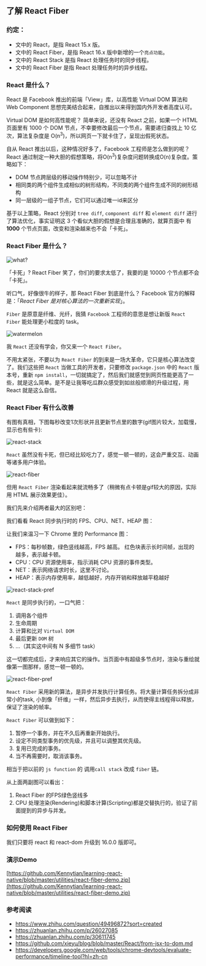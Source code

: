 ## 了解 React Fiber

### 约定：
- 文中的 React，是指 React 15.x 版。
- 文中的 React Fiber，是指 React 16.x 版中新增的一个`亮点功能`。
- 文中的 React Stack 是指 React 处理任务时的同步线程。
- 文中的 React Fiber 是指 React 处理任务时的异步线程。

### React 是什么？
React 是 Facebook 推出的前端「View」库，以高性能 Virtual DOM 算法和 Web Component 思想完美结合起来，自推出以来得到国内外开发者高度认可。 

Virtual DOM 是如何高性能呢？ 简单来说，还没有 React 之前，如果一个 HTML 页面里有 1000 个 DOM 节点，不幸要修改最后一个节点，需要递归查找上 10 亿次，算法复杂度是 O(n<sup>3</sup>)，所以网页一下就卡住了，呈现出假死状态。

自从 React 推出以后，这种情况好多了，Facebook 工程师是怎么做到的呢？ React 通过制定一种大胆的假想策略，将O(n<sup>3</sup>)复杂度问题转换成O(n)复杂度。策略如下：

- DOM 节点跨层级的移动操作特别少，可以忽略不计
- 相同类的两个组件生成相似的树形结构，不同类的两个组件生成不同的树形结构
- 同一层级的一组子节点，它们可以通过唯一id来区分

基于以上策略，React 分别对 `tree diff`, `component diff` 和 `element diff` 进行了算法优化，事实证明这 3 个看似大胆的假想是合理且准确的，就算页面中 有 **1000** 个节点页面，改变和渲染越来也不会「卡死」。

### React Fiber 是什么？

![what?](https://ww4.sinaimg.cn/mw1024/0060gdugjw1f4p6js7l7xj305k05nq2x.jpg) 

「卡死」? React Fiber 笑了，你们的要求太低了，我要的是 10000 个节点都不会「卡死」。

听口气，好像很牛的样子，那 React Fiber 到底是什么？ Facebook 官方的解释是：「_React Fiber 是对核心算法的一次重新实现_」。

`Fiber` 是原意是纤维、光纤，我猜 `Facebook` 工程师的意思是想让新版 `React Fiber` 能处理更小粒度的 task。

![watermelon](http://wx2.sinaimg.cn/bmiddle/a813e649ly1fkjswm1s7wj209w08c0tc.jpg)

我 `React` 还没有学会，你又来一个 `React Fiber`。 

不用太紧张，不要以为 `React Fiber` 的到来是一场大革命，它只是核心算法改变了。我们这些把 `React` 当做工具的开发者，只要修改 `package.json` 中的 `React` 版本号，重新 `npm install`，一切就搞定了，然后我们就感觉到网页性能更高了一些，就是这么简单。是不是让我等吃瓜群众感受到如丝般顺滑的升级过程，用 React 就是这么自信。

### React Fiber 有什么改善
有图有真相，下图每秒改变1次形状并且更新节点里的数字(gif图片较大，加载慢，显示也有些卡):

![react-stack](https://raw.githubusercontent.com/Kennytian/learning-react-native/master/images/react-stack.gif)

`React` 虽然没有卡死，但已经比较吃力了，感觉一顿一顿的，这会严重交互、动画等诸多用户体验。

![react-fiber](https://raw.githubusercontent.com/Kennytian/learning-react-native/master/images/react-fiber.gif)

但用 `React Fiber` 渲染看起来就流畅多了（稍微有点卡顿是gif较大的原因，实际用 HTML 展示效果更佳）。

我们先来介绍两者最大的区别吧：

我们看看 React 同步执行时的 FPS、CPU、NET、HEAP 图：

让我们来温习一下 Chrome 里的 Performance 图：
- FPS：每秒帧数，绿色竖线越高，FPS 越高。 红色块表示长时间帧，出现的越多，表示越卡顿。
- CPU：CPU 资源使用率，指示消耗 CPU 资源的事件类型。
- NET：表示网络请求时长，这里不讨论。
- HEAP：表示内存使用率，越低越好，内存开销和释放越平稳越好

![react-stack-pref](https://github.com/Kennytian/learning-react-native/blob/master/images/react-stack-perf.png)

`React` 是同步执行的，一口气把：
 1. 调用各个组件
 2. 生命周期
 3. 计算和比对 `Virtual DOM`
 4. 最后更新 `DOM` 树
 5. ...（其实这中间有 N 多细节 task）
 
 这一切都完成后，才来响应其它的操作。当页面中有超级多节点时，渲染与重绘就像第一图那样，感觉一顿一顿的。
 
![react-fiber-pref](https://github.com/Kennytian/learning-react-native/blob/master/images/react-fiber-perf.png)

`React Fiber` 采用新的算法，是异步并发执行计算任务。将大量计算任务拆分成非常小的task, 小到像「纤维」一样，然后异步去执行，从而使得主线程得以释放，保证了渲染的帧率。

`React Fiber` 可以做到如下：
1. 暂停一个事务，并在不久后再重新开始执行。
2. 设定不同类型事务的优先级，并且可以调整其优先级。
3. 复用已完成的事务。
4. 当不再需要时，取消该事务。

相当于把以前的 `js function` 的 调用`call stack` 改成 `fiber` 链。

从上面两副图可以看出：
1. React Fiber 的FPS绿色竖线多
2. CPU 处理渲染(Rendering)和脚本计算(Scripting)都是交替执行的，验证了前面提到的异步与并发。

### 如何使用 React Fiber

我们只要将 react 和 react-dom 升级到 16.0.0 版即可。

### 演示Demo
[https://github.com/Kennytian/learning-react-native/blob/master/utilities/react-fiber-demo.zip](https://github.com/Kennytian/learning-react-native/blob/master/utilities/react-fiber-demo.zip)

### 参考阅读
* https://www.zhihu.com/question/49496872?sort=created
* https://zhuanlan.zhihu.com/p/26027085
* https://zhuanlan.zhihu.com/p/30611745
* https://github.com/xieyu/blog/blob/master/React/from-jsx-to-dom.md
* https://developers.google.com/web/tools/chrome-devtools/evaluate-performance/timeline-tool?hl=zh-cn
